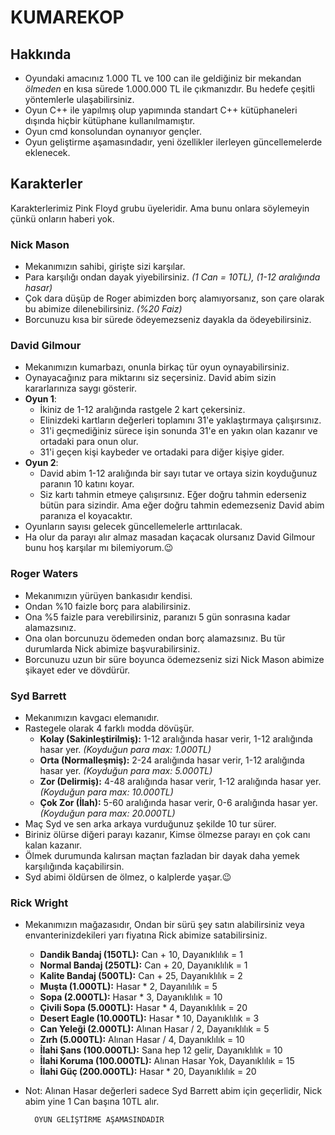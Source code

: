 # KUMAREKOP

## Hakkında

- Oyundaki amacınız 1.000 TL ve 100 can ile geldiğiniz bir mekandan *ölmeden* en kısa sürede 1.000.000 TL ile çıkmanızdır. Bu hedefe çeşitli yöntemlerle ulaşabilirsiniz.
- Oyun C++ ile yapılmış olup yapımında standart C++ kütüphaneleri dışında hiçbir kütüphane kullanılmamıştır.
- Oyun cmd konsolundan oynanıyor gençler.
- Oyun geliştirme aşamasındadır, yeni özellikler ilerleyen güncellemelerde eklenecek.

## Karakterler

Karakterlerimiz Pink Floyd grubu üyeleridir. Ama bunu onlara söylemeyin çünkü onların haberi yok.

### Nick Mason

- Mekanımızın sahibi, girişte sizi karşılar.
- Para karşılığı ondan dayak yiyebilirsiniz. *(1 Can = 10TL), (1-12 aralığında hasar)*
- Çok dara düşüp de Roger abimizden borç alamıyorsanız, son çare olarak bu abimize dilenebilirsiniz. *(%20 Faiz)*
- Borcunuzu kısa bir sürede ödeyemezseniz dayakla da ödeyebilirsiniz.

### David Gilmour

- Mekanımızın kumarbazı, onunla birkaç tür oyun oynayabilirsiniz.
- Oynayacağınız para miktarını siz seçersiniz. David abim sizin kararlarınıza saygı gösterir.
- **Oyun 1**:
	- İkiniz de 1-12 aralığında rastgele 2 kart çekersiniz.
	- Elinizdeki kartların değerleri toplamını 31'e yaklaştırmaya çalışırsınız.
	- 31'i geçmediğiniz sürece işin sonunda 31'e en yakın olan kazanır ve ortadaki para onun olur.
	- 31'i geçen kişi kaybeder ve ortadaki para diğer kişiye gider.
- **Oyun 2**:
	- David abim 1-12 aralığında bir sayı tutar ve ortaya sizin koyduğunuz paranın 10 katını koyar.
	- Siz kartı tahmin etmeye çalışırsınız. Eğer doğru tahmin ederseniz bütün para sizindir. Ama eğer doğru tahmin edemezseniz David abim paranıza el koyacaktır.
- Oyunların sayısı gelecek güncellemelerle arttırılacak.
- Ha olur da parayı alır almaz masadan kaçacak olursanız David Gilmour bunu hoş karşılar mı bilemiyorum.😉

### Roger Waters

- Mekanımızın yürüyen bankasıdır kendisi.
- Ondan %10 faizle borç para alabilirsiniz.
- Ona %5 faizle para verebilirsiniz, paranızı 5 gün sonrasına kadar alamazsınız.
- Ona olan borcunuzu ödemeden ondan borç alamazsınız. Bu tür durumlarda Nick abimize başvurabilirsiniz.
- Borcunuzu uzun bir süre boyunca ödemezseniz sizi Nick Mason abimize şikayet eder ve dövdürür.

### Syd Barrett

- Mekanımızın kavgacı elemanıdır.
- Rastegele olarak 4 farklı modda dövüşür.
	- **Kolay (Sakinleştirilmiş):** 1-12 aralığında hasar verir, 1-12 aralığında hasar yer. *(Koyduğun para max: 1.000TL)*
	- **Orta (Normalleşmiş):** 2-24 aralığında hasar verir, 1-12 aralığında hasar yer. *(Koyduğun para max: 5.000TL)*
	- **Zor (Delirmiş):** 4-48 aralığında hasar verir, 1-12 aralığında hasar yer. *(Koyduğun para max: 10.000TL)*
	- **Çok Zor (İlah):** 5-60 aralığında hasar verir, 0-6 aralığında hasar yer. *(Koyduğun para max: 20.000TL)*
- Maç Syd ve sen arka arkaya vurduğunuz şekilde 10 tur sürer.
- Biriniz ölürse diğeri parayı kazanır, Kimse ölmezse parayı en çok canı kalan kazanır.
- Ölmek durumunda kalırsan maçtan fazladan bir dayak daha yemek karşılığında kaçabilirsin.
- Syd abimi öldürsen de ölmez, o kalplerde yaşar.😉

### Rick Wright

- Mekanımızın mağazasıdır, Ondan bir sürü şey satın alabilirsiniz veya envanterinizdekileri yarı fiyatına Rick abimize satabilirsiniz.
	- **Dandik Bandaj (150TL):** Can + 10, Dayanıklılık = 1
	- **Normal Bandaj (250TL):** Can + 20, Dayanıklılık = 1
	- **Kalite Bandaj (500TL):** Can + 25, Dayanıklılık = 2
	- **Muşta (1.000TL):** Hasar * 2, Dayanılılık = 5
	- **Sopa (2.000TL):** Hasar * 3, Dayanıklılık = 10
	- **Çivili Sopa (5.000TL):** Hasar * 4, Dayanıklılık = 20
	- **Desert Eagle (10.000TL):** Hasar * 10, Dayanıklılık = 3
	- **Can Yeleği (2.000TL):** Alınan Hasar / 2, Dayanıklılık = 5
	- **Zırh (5.000TL):** Alınan Hasar / 4, Dayanıklılık = 10
	- **İlahi Şans (100.000TL):** Sana hep 12 gelir, Dayanıklılık = 10
	- **İlahi Koruma (100.000TL):** Alınan Hasar Yok, Dayanıklılık = 15
	- **İlahi Güç (200.000TL):** Hasar * 20, Dayanıklılık = 20
- Not: Alınan Hasar değerleri sadece Syd Barrett abim için geçerlidir, Nick abim yine 1 Can başına 10TL alır.

		OYUN GELİŞTİRME AŞAMASINDADIR
